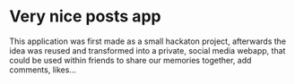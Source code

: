 # Very nice posts app
This application was first made as a small hackaton project, afterwards the idea was reused and transformed into a private, social media webapp, that could be used within friends to share our memories together, add comments, likes...